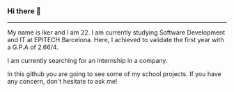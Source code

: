 ### Hi there 👋

-----------------------------

My name is Iker and I am 22. I am currently studying Software Development and IT at EPITECH Barcelona. Here, I achieved to validate the first year with a G.P.A of 2.66/4. 

I am currently searching for an internship in a company.

In this github you are going to see some of my school projects. If you have any concern, don't hesitate to ask me!

<!--
**ikerpacheco/ikerpacheco** is a ✨ _special_ ✨ repository because its `README.md` (this file) appears on your GitHub profile.

Here are some ideas to get you started:

- 🔭 I’m currently working on ...
- 🌱 I’m currently learning ...
- 👯 I’m looking to collaborate on ...
- 🤔 I’m looking for help with ...
- 💬 Ask me about ...
- 📫 How to reach me: ...
- 😄 Pronouns: ...
- ⚡ Fun fact: ...
-->
